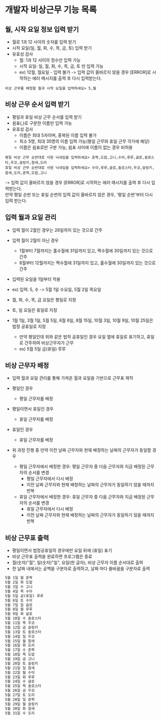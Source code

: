 # 개발자 비상근무 기능 목록

## 월, 시작 요일 정보 입력 받기
- 월로 1과 12 사이의 숫자를 입력 받기
- 시작 요일(일, 월, 화, 수, 목, 금, 토) 입력 받기
- 유효성 검사
  - 월: 1과 12 사이의 정수만 입력 가능
  - 시작 요일: 일, 월, 화, 수, 목, 금, 토 만 입력 가능
  - ex) 12월, 월요일 - 입력 불가
-> 입력 값이 올바르지 않을 경우 [ERROR]로 시작하는 에러 메시지를 출력 후 다시 입력받는다.
```
비상 근무를 배정할 월과 시작 요일을 입력하세요> 5,월
```
## 비상 근무 순서 입력 받기
- 평일과 휴일 비상 근무 순서를 입력 받기
- 쉼표(,)로 구분한 이름만 입력 가능
- 유효성 검사
  - 이름은 최대 5자이며, 중복된 이름 입력 불가
  - 최소 5명, 최대 35명의 이름 입력 가능(평일 근무와 휴일 근무 각가에 해당)
  - 이름은 쉼표로만 구분 가능, 쉼표 사이에 이름이 없는 경우 비허용

```
평일 비상 근무 순번대로 사원 닉네임을 입력하세요> 준팍,도밥,고니,수아,루루,글로,솔로스타,우코,슬링키,참새,도리
휴일 비상 근무 순번대로 사원 닉네임을 입력하세요> 수아,루루,글로,솔로스타,우코,슬링키,참새,도리,준팍,도밥,고니
```
-> 입력 값이 올바르지 않을 경우 [ERROR]로 시작하는 에러 메시지를 출력 후 다시 입력받는다.   
만약 평일 순번 또는 휴일 순번의 입력 값이 올바르지 않은 경우, '평일 순번'부터 다시 입력 받는다.

## 입력 월과 요일 관리
- 입력 월이 2월인 경우는 28일까지 있는 것으로 간주
- 입력 월이 2월이 아닌 경우 
  - 1월부터 7월까지는 홀수월에 31일까지 있고, 짝수월에 30일까지 있는 것으로 간주
  - 8월부터 12월까지는 짝수월에 31일까지 있고, 홀수월에 30일까지 있는 것으로 간주
- 입력된 요일을 1일부터 적용
- ex) 입력: 5, 수 -> 5월 1일 수요일, 5월 2일 목요일

- 월, 화, 수, 목, 금 요일은 평일로 지정
- 토, 일 요일은 휴일로 지정
- 1월 1일, 3월 1일, 5월 5일, 6월 6일, 8월 15일, 10월 3일, 10월 9일, 10월 25일은 법정 공휴일로 지정
  - 만약 평일인데 위와 같은 법적 공휴일인 경우 요일 옆에 휴일로 표기하고, 휴일로 간주하여 비상근무자가 근무
  - ex) 5월 5일 금(휴일) 루루


## 비상 근무자 배정
- 입력 월과 요일 관리를 통해 가져온 월과 요일을 기반으로 근무표 제작
- 평일인 경우
  - 평일 근무자를 배정
- 평일이면서 휴일인 경우
  - 휴일 근무자를 배정
- 휴일인 경우
  - 휴일 근무자를 배정

- 위 과정 진행 중 만약 이전 날짜 근무자와 현재 배정하는 날짜의 근무자가 동일할 경우
  - 평일 근무자에서 배정한 경우: 평일 근무자 중 다음 근무자와 지금 배정된 근무자의 순서를 변경
    - 평일 근무자에서 다시 배정
    - 이전 날짜 근무자와 현재 배정하는 날짜의 근무자가 동일하기 않을 때까지 반복
  - 휴일 근무자에서 배정한 경우: 휴일 근무자 중 다음 근무자와 지금 배정된 근무자의 순서를 변경
    - 휴일 근무자에서 다시 배정
    - 이전 날짜 근무자와 현재 배정하는 날짜의 근무자가 동일하기 않을 때까지 반복

## 비상 근무표 출력
- 평일이면서 법정공휴일의 경우에만 요일 뒤에 (휴일) 표기
- 비상 근무표 출력을 완료하면 프로그램은 종료
- 월(숫자)"월", 일(숫자)"일", 요일(한 글자), 비상 근무자 이름 순서대로 출력
- 한 날짜 내에서는 공백을 구분자로 출력하고, 날짜 마다 줄바꿈을 구분자로 출력

```markdown
5월 1일 월 준팍
5월 2일 화 도밥
5월 3일 수 고니
5월 4일 목 수아
5월 5일 금(휴일) 루루
5월 6일 토 수아
5월 7일 일 글로
5월 8일 월 루루
5월 9일 화 글로
5월 10일 수 솔로스타
5월 11일 목 우코
5월 12일 금 슬링키
5월 13일 토 솔로스타
5월 14일 일 우코
5월 15일 월 참새
5월 16일 화 도리
5월 17일 수 준팍
5월 18일 목 도밥
5월 19일 금 고니
5월 20일 토 슬링키
5월 21일 일 참새
5월 22일 월 수아
5월 23일 화 루루
5월 24일 수 글로
5월 25일 목 솔로스타
5월 26일 금 우코
5월 27일 토 도리
5월 28일 일 준팍
5월 29일 월 슬링키
5월 30일 화 참새
5월 31일 수 도리
```
